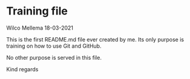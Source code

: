 # Training file 

Wilco Mellema
18-03-2021

This is the first README.md file ever created by me. 
Its only purpose is training on how to use Git and GitHub. 

No other purpose is served in this file. 

Kind regards
